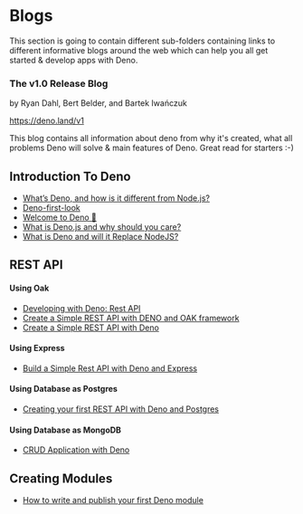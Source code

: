 # Blogs

This section is going to contain different sub-folders containing links to different informative blogs around the web which can help you all get started & develop apps with Deno.

### The v1.0 Release Blog

by Ryan Dahl, Bert Belder, and Bartek Iwańczuk

https://deno.land/v1

This blog contains all information about deno from why it's created, what all problems Deno will solve & main features of Deno. Great read for starters :-)

## Introduction To Deno

- [What’s Deno, and how is it different from Node.js?](https://blog.logrocket.com/what-is-deno/)
- [Deno-first-look](https://academind.com/learn/node-js/denojs-first-look/)
- [Welcome to Deno 🦕](https://blog.usejournal.com/welcome-to-deno-f2dc8f96f4ff)
- [What is Deno.js and why should you care?](https://dev.to/gregfletcher/what-is-deno-js-and-why-should-you-care-b26)
- [What is Deno and will it Replace NodeJS?](https://blog.bitsrc.io/what-is-deno-and-will-it-replace-nodejs-a13aa1734a74)

## REST API

#### Using Oak

- [Developing with Deno: Rest API](https://medium.com/swlh/developing-with-deno-rest-api-911cfc772c7f)
- [Create a Simple REST API with DENO and OAK framework](https://dev.to/nickolasbenakis/create-a-simple-rest-api-with-deno-and-oak-framework-2fna)
- [Create a Simple REST API with Deno](https://dev.to/r0b/create-a-simple-rest-api-with-deno-1cbc)

#### Using Express

- [Build a Simple Rest API with Deno and Express](https://levelup.gitconnected.com/build-a-simple-rest-api-with-deno-and-express-b0b62e52c230)

#### Using Database as Postgres

- [Creating your first REST API with Deno and Postgres](https://blog.logrocket.com/creating-your-first-rest-api-with-deno-and-postgres/)

#### Using Database as MongoDB

- [CRUD Application with Deno](https://blog.usejournal.com/crud-application-with-deno-adb438276428)

## Creating Modules

- [How to write and publish your first Deno module](https://startfunction.com/publish-a-deno-module-in-3-quick-steps/)

